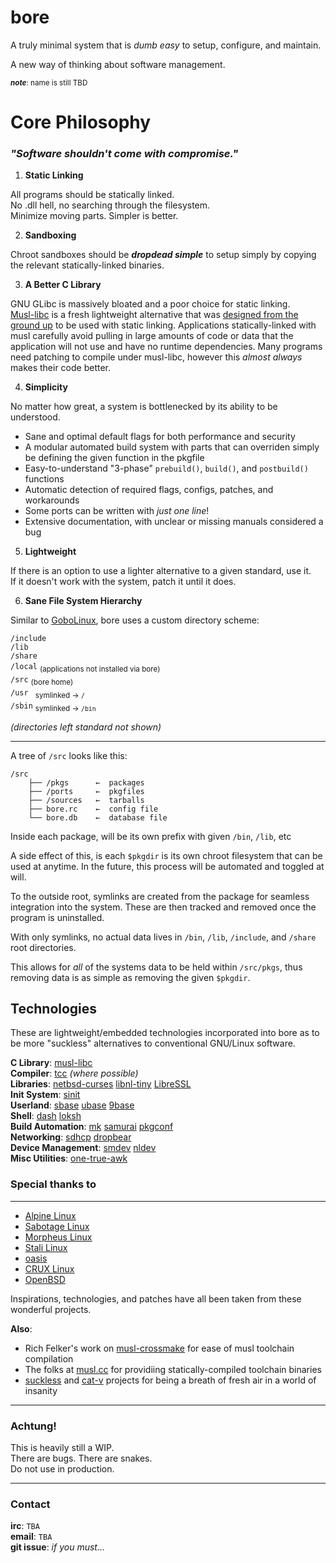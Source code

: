 # bore
A truly minimal system that is *dumb easy* to setup, configure, and maintain.

A new way of thinking about software management.

<sub>***note***: name is still TBD</sub>

# Core Philosophy

### *"Software shouldn't come with compromise."*

1. **Static Linking**
 
All programs should be statically linked.  
No .dll hell, no searching through the filesystem.  
Minimize moving parts. Simpler is better.

2. **Sandboxing**

Chroot sandboxes should be ***dropdead simple*** to 
setup simply by copying the relevant statically-linked binaries.  

3. **A Better C Library**

GNU GLibc is massively bloated and a poor choice for static linking.  
[Musl-libc](http://musl-libc.org) is a fresh lightweight alternative 
that was [designed from the ground up](https://www.musl-libc.org/intro.html) 
to be used with static linking. Applications statically-linked
with musl carefully avoid pulling in large amounts of code or 
data that the application will not use and have no runtime 
dependencies. Many programs need patching to compile
under musl-libc, however this *almost always* makes their code better.

4. **Simplicity**

No matter how great, a system is bottlenecked by its ability to be understood.

* Sane and optimal default flags for both performance and security
* A modular automated build system with parts that can overriden simply be defining the given function in the pkgfile
* Easy-to-understand "3-phase" `prebuild()`, `build()`, and `postbuild()` functions
* Automatic detection of required flags, configs, patches, and workarounds
* Some ports can be written with *just one line*!
* Extensive documentation, with unclear or missing manuals considered a bug

5. **Lightweight**

If there is an option to use a lighter alternative to a given standard, use it.  
If it doesn't work with the system, patch it until it does.

6. **Sane File System Hierarchy**

Similar to [GoboLinux](https://gobolinux.org/), bore uses a custom directory scheme:

`/include`  
`/lib`  
`/share`  
`/local` <sub>(applications not installed via bore)</sub>  
`/src` <sub>(bore home)</sub>  
`/usr ` <sub>symlinked →   `/`</sub>  
`/sbin` <sub>symlinked → `/bin`</sub>  

*(directories left standard not shown)*

----

A tree of `/src` looks like this:

```
/src
    ├── /pkgs      ←  packages
    ├── /ports     ←  pkgfiles
    ├── /sources   ←  tarballs
    ├── bore.rc    ←  config file
    └── bore.db    ←  database file
```

Inside each package, will be its own prefix with given `/bin`, `/lib`, etc

A side effect of this, is each `$pkgdir` is its own chroot filesystem that can
be used at anytime. In the future, this process will be automated
and toggled at will.

To the outside root, symlinks are created from the package for 
seamless integration into the system. These are then tracked and removed once
the program is uninstalled.

With only symlinks, no actual data lives in 
`/bin`, `/lib`, `/include`, and `/share` root directories.

This allows for *all* of the systems data to be held within `/src/pkgs`, thus
removing data is as simple as removing the given `$pkgdir`.


## Technologies

These are lightweight/embedded technologies incorporated into bore as to be more "suckless" alternatives to conventional GNU/Linux software.

**C Library**: [musl-libc](https://www.musl-libc.org/)  
**Compiler**: [tcc](https://bellard.org/tcc) *(where possible)*  
**Libraries**: [netbsd-curses](https://github.com/sabotage-linux/netbsd-curses) [libnl-tiny](https://openwrt.org/docs/techref/libnl#libnl-tiny) [LibreSSL](https://www.libressl.org/)  
**Init System**: [sinit](https://core.suckless.org/sinit)  
**Userland**: [sbase](http://core.suckless.org/sbase) [ubase](http://core.suckless.org/ubase) [9base](http://tools.suckless.org/9base)  
**Shell**: [dash](http://gondor.apana.org.au/~herbert/dash) [loksh](https://github.com/dimkr/loksh)  
**Build Automation**: [mk](https://9fans.github.io/plan9port/unix) [samurai](https://github.com/michaelforney/samurai) [pkgconf](http://pkgconf.org/)  
**Networking**: [sdhcp](http://core.suckless.org/sdhcp) [dropbear](https://matt.ucc.asn.au/dropbear/dropbear.html)  
**Device Management**: [smdev](http://core.suckless.org/smdev) [nldev](http://git.r-36.net/nldev/)  
**Misc Utilities**: [one-true-awk](https://github.com/onetrueawk/awk)  

### Special thanks to
----------------------------

* [Alpine Linux](https://alpinelinux.org/)
* [Sabotage Linux](https://github.com/sabotage-linux/sabotage)
* [Morpheus Linux](https://morpheus.2f30.org/)
* [Stali Linux](http://sta.li)
* [oasis](https://github.com/michaelforney/oasis)
* [CRUX Linux](http://crux.nu)
* [OpenBSD](http://openbsd.org)

Inspirations, technologies, and patches have all been taken
from these wonderful projects.

**Also**:

* Rich Felker's work on [musl-crossmake](https://github.com/richfelker/musl-cross-make) for ease of musl toolchain compilation
* The folks at [musl.cc](musl.cc) for providiing statically-compiled toolchain binaries
* [suckless](http://suckless.org) and [cat-v](cat-v.org) projects for being a breath of fresh air in a world of insanity
---

### Achtung!
This is heavily still a WIP.  
There are bugs. There are snakes.  
Do not use in production.  

----

### Contact

**irc**: `TBA`  
**email**: `TBA`  
**git issue**: *if you must...*
